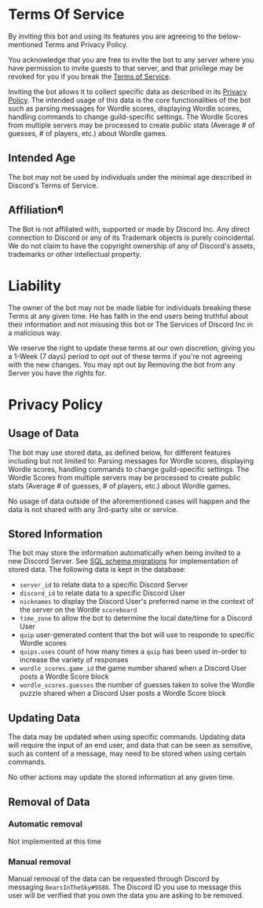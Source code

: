 # Terms Of Service
By inviting this bot and using its features you are agreeing to the below-mentioned Terms and Privacy Policy.

You acknowledge that you are free to invite the bot to any server where you have permission to invite guests to that server, and that privilege may be revoked for you if you break the [Terms of Service](./TermsOfService.md).

Inviting the bot allows it to collect specific data as described in its [Privacy Policy](./TermsOfService.md). The intended usage of this data is the core functionalities of the bot such as parsing messages for Wordle scores, displaying Wordle scores, handling commands to change guild-specific settings. The Wordle Scores from multiple servers may be processed to create public stats (Average # of guesses, # of players, etc.) about Wordle games.

## Intended Age
The bot may not be used by individuals under the minimal age described in Discord's Terms of Service.

## Affiliation¶
The Bot is not affiliated with, supported or made by Discord Inc.
Any direct connection to Discord or any of its Trademark objects is purely coincidental. We do not claim to have the copyright ownership of any of Discord's assets, trademarks or other intellectual property.

# Liability
The owner of the bot may not be made liable for individuals breaking these Terms at any given time.
He has faith in the end users being truthful about their information and not misusing this bot or The Services of Discord Inc in a malicious way.

We reserve the right to update these terms at our own discretion, giving you a 1-Week (7 days) period to opt out of these terms if you're not agreeing with the new changes. You may opt out by Removing the bot from any Server you have the rights for.

# Privacy Policy
## Usage of Data
The bot may use stored data, as defined below, for different features including but not limited to: Parsing messages for Wordle scores, displaying Wordle scores, handling commands to change guild-specific settings. The Wordle Scores from multiple servers may be processed to create public stats (Average # of guesses, # of players, etc.) about Wordle games.

No usage of data outside of the aforementioned cases will happen and the data is not shared with any 3rd-party site or service.

## Stored Information
The bot may store the information automatically when being invited to a new Discord Server. See [SQL schema migrations](https://github.com/alexberryman/DiscordWordle/tree/main/internal/wordle/schema) for implementation of stored data. The following data is kept in the database:
- `server_id` to relate data to a specific Discord Server
- `discord_id` to relate data to a specific Discord User
- `nicknames` to display the Discord User's preferred name in the context of the server on the Wordle `scoreboard`
- `time_zone` to allow the bot to determine the local date/time for a Discord User
- `quip` user-generated content that the bot will use to responde to specific Wordle scores
- `quips.uses` count of how many times a `quip` has been used in-order to increase the variety of responses 
- `wordle_scores.game_id` the game number shared when a Discord User posts a Wordle Score block
- `wordle_scores.guesses` the number of guesses taken to solve the Wordle puzzle shared when a Discord User posts a Wordle Score block

## Updating Data
The data may be updated when using specific commands.
Updating data will require the input of an end user, and data that can be seen as sensitive, such as content of a message, may need to be stored when using certain commands.

No other actions may update the stored information at any given time.

## Removal of Data
### Automatic removal
Not implemented at this time

### Manual removal
Manual removal of the data can be requested through Discord by messaging `BearsInTheSky#9588`. The Discord ID you use to message this user will be verified that you own the data you are asking to be removed.